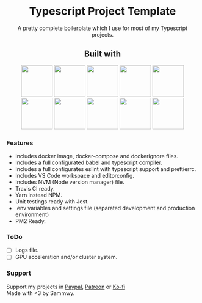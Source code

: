 <div align="center">
  <h1>Typescript Project Template</h1>
  <p>A pretty complete boilerplate which I use for most of my Typescript projects.</p>
</div>

<div align="center">
  <h2>Built with</h2>
  <p>
    <img height="82px" src="https://cdn.worldvectorlogo.com/logos/nodejs-icon.svg" />
    <img height="82px" src="https://user-images.githubusercontent.com/56288/58110630-8a3c1080-7bb5-11e9-8f16-afa391dc4223.jpg"/>
    <img height="82px" src="https://eslint.org/assets/img/favicon.512x512.png"/>
    <img height="82px" src="https://cldup.com/PKpktytKH9.png"/>
    <img height="82px" src="https://jestjs.io/img/jest.png"/>
    <img height="82px" src="https://ddo0fzhfvians.cloudfront.net/uploads/icons/png/11490474241551942136-512.png"/>
    <img height="82px" src="https://encrypted-tbn0.gstatic.com/images?q=tbn:ANd9GcSFWV_HgLeNqL2chI-m3M5KbhzUHceEZe9obw&usqp=CAU"/>
    <img height="82px" src="https://cursosdedesarrollo.com/wp-content/uploads/2019/08/Moby-logo.png"/>
    <img height="82px" src="https://cdn.iconscout.com/icon/free/png-512/travis-1-283376.png" />
    <img height="82px" src="https://wipdeveloper.com/posts/2017/01/images/yarn-kitten1.png" />
  </p>
</div>

### Features

- Includes docker image, docker-compose and dockerignore files.
- Includes a full configurated babel and typescript compiler.
- Includes a full configurates eslint with typescript support and prettierrc.
- Includes VS Code workspace and editorconfig.
- Includes NVM (Node version manager) file.
- Travis CI ready.
- Yarn instead NPM.
- Unit testings ready with Jest.
- .env variables and settings file (separated development and production environment)
- PM2 Ready.  

### ToDo

- [ ] Logs file.
- [ ] GPU acceleration and/or cluster system.

### Support

Support my projects in [Paypal](https://paypal.me/sammwy), [Patreon](https://patreon.com/sammwy) or [Ko-fi](https://ko-fi.com)  
Made with <3 by Sammwy.
